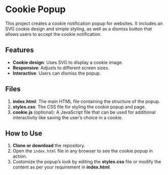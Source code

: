 # Cookie Popup

This project creates a cookie notification popup for websites. It includes an SVG cookie design and simple styling, as well as a dismiss button that allows users to accept the cookie notification.

## Features
- **Cookie design**: Uses SVG to display a cookie image.
- **Responsive**: Adjusts to different screen sizes.
- **Interactive**: Users can dismiss the popup.

## Files
1. **index.html**: The main HTML file containing the structure of the popup.
2. **styles.css**: The CSS file for styling the cookie popup and page.
3. **cookie.js** (optional): A JavaScript file that can be used for additional interactivity like saving the user’s choice in a cookie.

## How to Use
1. **Clone or download** the repository.
2. Open the `index.html` file in any browser to see the cookie popup in action.
3. Customize the popup’s look by editing the **styles.css** file or modify the content as per your requirement in **index.html**.
